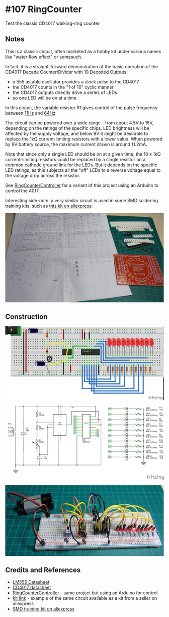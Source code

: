 # #107 RingCounter

Test the classic CD4017 walking-ring counter


## Notes

This is a classic circuit, often marketed as a hobby kit under various names like "water flow effect" or somesuch.

In fact, it is a straight-forward demonstration of the basic operation of the CD4017 Decade Counter/Divider with 10 Decoded Outputs:
* a 555 astable oscillator provides a clock pulse to the CD4017
* the CD4017 counts in the "1 of 10" cyclic manner
* the CD4017 outputs directly drive a series of LEDs
* so one LED will be on at a time

In this circuit, the variable resistor R1 gives control of the pulse frequency between
[11Hz](http://visual555.tardate.com/?mode=astable&r1=2.2&r2=60&c=1) and
[64Hz](http://visual555.tardate.com/?mode=astable&r1=2.2&r2=10&c=1).

The circuit can be powered over a wide range - from about 4.5V to 15V, depending on the ratings of the specific chips.
LED brightness will be affected by the supply voltage, and below 9V it might be desirable to replace the 1kΩ current-limiting resistors with a lower value.
When powered by 9V battery source, the maximum current drawn is around 11.2mA.

Note that since only a single LED should be on at a given time, the 10 x 1kΩ current-limiting resistors could be replaced by a single resistor
on a common cathode ground link for the LEDs. But it depends on the specific LED ratings, as this subjects all the "off" LEDs to a reverse voltage equal to the voltage drop across the resistor.

See [RingCounterController](../../playground/RingCounterController) for a variant of this project using an Arduino to control the 4017.

Interesting side-note: a very similar circuit is used in some SMD soldering training kits, such as
[this kit on aliexpress](https://www.aliexpress.com/item/SMD-components-welding-practice-board-Welding-practice-light-kit-Skills-Training-welding-competition-kit/32315250409.html):

![SMD kit](./assets/smd_trainer.jpg?raw=true)

## Construction

![Breadboard](./assets/RingCounter_bb.jpg?raw=true)

![The Schematic](./assets/RingCounter_schematic.jpg?raw=true)

![The Build](./assets/RingCounter_build.jpg?raw=true)

## Credits and References

* [LM555 Datasheet](https://www.futurlec.com/Linear/LM555CN.shtml)
* [CD4017 datasheet](https://www.futurlec.com/4000Series/CD4017.shtml)
* [RingCounterController](../../playground/RingCounterController) - same project but using an Arduino for control
* [kit link](https://www.aliexpress.com/item/M89-Free-Shipping-New-1PC-New-NE555-CD4017-Light-Water-Flowing-Light-LED-Module-DIY-Kit/32259714112.html) - example of the same circuit available as a kit from a seller on aliexpress
* [SMD training kit on aliexpress](https://www.aliexpress.com/item/SMD-components-welding-practice-board-Welding-practice-light-kit-Skills-Training-welding-competition-kit/32315250409.html)
